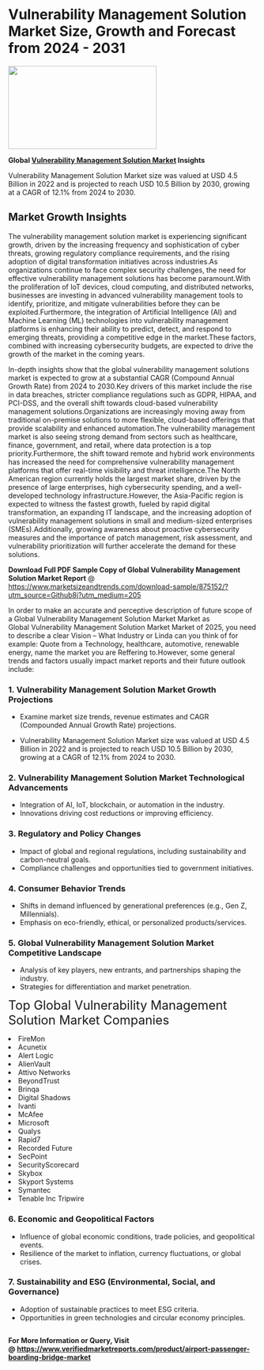 <H1>Vulnerability Management Solution Market Size, Growth and Forecast from 2024 - 2031</H1><img class="aligncenter size-medium wp-image-584254" src="https://thirdeyenews.in/wp-content/uploads/2024/09/Global-Market-Research-300x168.jpeg" alt="" width="300" height="168" /><p><strong>Global&nbsp;<a href="https://www.marketsizeandtrends.com/download-sample/875152/?utm_source=Github8j?utm_medium=205">Vulnerability Management Solution Market</a> Insights</strong></p><p>Vulnerability Management Solution Market size was valued at USD 4.5 Billion in 2022 and is projected to reach USD 10.5 Billion by 2030, growing at a CAGR of 12.1% from 2024 to 2030.</p><p><h2>Market Growth Insights</h2> <p>The vulnerability management solution market is experiencing significant growth, driven by the increasing frequency and sophistication of cyber threats, growing regulatory compliance requirements, and the rising adoption of digital transformation initiatives across industries.As organizations continue to face complex security challenges, the need for effective vulnerability management solutions has become paramount.With the proliferation of IoT devices, cloud computing, and distributed networks, businesses are investing in advanced vulnerability management tools to identify, prioritize, and mitigate vulnerabilities before they can be exploited.Furthermore, the integration of Artificial Intelligence (AI) and Machine Learning (ML) technologies into vulnerability management platforms is enhancing their ability to predict, detect, and respond to emerging threats, providing a competitive edge in the market.These factors, combined with increasing cybersecurity budgets, are expected to drive the growth of the market in the coming years.</p> <p>In-depth insights show that the global vulnerability management solutions market is expected to grow at a substantial CAGR (Compound Annual Growth Rate) from 2024 to 2030.Key drivers of this market include the rise in data breaches, stricter compliance regulations such as GDPR, HIPAA, and PCI-DSS, and the overall shift towards cloud-based vulnerability management solutions.Organizations are increasingly moving away from traditional on-premise solutions to more flexible, cloud-based offerings that provide scalability and enhanced automation.The vulnerability management market is also seeing strong demand from sectors such as healthcare, finance, government, and retail, where data protection is a top priority.Furthermore, the shift toward remote and hybrid work environments has increased the need for comprehensive vulnerability management platforms that offer real-time visibility and threat intelligence.The North American region currently holds the largest market share, driven by the presence of large enterprises, high cybersecurity spending, and a well-developed technology infrastructure.However, the Asia-Pacific region is expected to witness the fastest growth, fueled by rapid digital transformation, an expanding IT landscape, and the increasing adoption of vulnerability management solutions in small and medium-sized enterprises (SMEs).Additionally, growing awareness about proactive cybersecurity measures and the importance of patch management, risk assessment, and vulnerability prioritization will further accelerate the demand for these solutions.</p> <p><span class=""><strong>Download Full PDF Sample Copy of Global Vulnerability Management Solution Market Report</strong> @ <a href="https://www.marketsizeandtrends.com/download-sample/875152/?utm_source=Github8j?utm_medium=205" target="_blank">https://www.marketsizeandtrends.com/download-sample/875152/?utm_source=Github8j?utm_medium=205</a></span></p><p>In order to make an accurate and perceptive description of future scope of a Global&nbsp;Vulnerability Management Solution Market Market as Global&nbsp;Vulnerability Management Solution Market Market of 2025, you need to describe a clear Vision &ndash; What Industry or Linda can you think of for example: Quote from a Technology, healthcare, automotive, renewable energy, name the market you are Reffering to.However, some general trends and factors usually impact market reports and their future outlook include:</p><h3>1.&nbsp;<strong>Vulnerability Management Solution Market Growth Projections</strong></h3><ul><li>Examine market size trends, revenue estimates and CAGR (Compounded Annual Growth Rate) projections.</li><li><p>Vulnerability Management Solution Market size was valued at USD 4.5 Billion in 2022 and is projected to reach USD 10.5 Billion by 2030, growing at a CAGR of 12.1% from 2024 to 2030.</p></li></ul><h3>2.&nbsp;<strong>Vulnerability Management Solution Market Technological Advancements</strong></h3><ul><li>Integration of AI, IoT, blockchain, or automation in the industry.</li><li>Innovations driving cost reductions or improving efficiency.</li></ul><h3>3.&nbsp;<strong>Regulatory and Policy Changes</strong></h3><ul><li>Impact of global and regional regulations, including sustainability and carbon-neutral goals.</li><li>Compliance challenges and opportunities tied to government initiatives.</li></ul><h3>4.&nbsp;<strong>Consumer Behavior Trends</strong></h3><ul><li>Shifts in demand influenced by generational preferences (e.g., Gen Z, Millennials).</li><li>Emphasis on eco-friendly, ethical, or personalized products/services.</li></ul><h3>5.&nbsp;<strong>Global Vulnerability Management Solution Market Competitive Landscape</strong></h3><ul><li>Analysis of key players, new entrants, and partnerships shaping the industry.</li><li>Strategies for differentiation and market penetration.</li></ul><p data-pm-slice="1 1 []"><span style="color: inherit; font-family: inherit; font-size: 25px;">Top Global Vulnerability Management Solution Market Companies</span></p><div class="" data-test-id=""><p><li>FireMon</li><li> Acunetix</li><li> Alert Logic</li><li> AlienVault</li><li> Attivo Networks</li><li> BeyondTrust</li><li> Brinqa</li><li> Digital Shadows</li><li> Ivanti</li><li> McAfee</li><li> Microsoft</li><li> Qualys</li><li> Rapid7</li><li> Recorded Future</li><li> SecPoint</li><li> SecurityScorecard</li><li> Skybox</li><li> Skyport Systems</li><li> Symantec</li><li> Tenable Inc Tripwire</li></p></div><h3>6.&nbsp;<strong>Economic and Geopolitical Factors</strong></h3><ul><li>Influence of global economic conditions, trade policies, and geopolitical events.</li><li>Resilience of the market to inflation, currency fluctuations, or global crises.</li></ul><h3>7.&nbsp;<strong>Sustainability and ESG (Environmental, Social, and Governance)</strong></h3><ul><li>Adoption of sustainable practices to meet ESG criteria.</li><li>Opportunities in green technologies and circular economy principles.</li></ul><h2><strong style="font-size: 14px;">For More Information or Query, Visit @&nbsp;</strong><a style="background-color: #ffffff; font-size: 14px;" href="https://www.marketsizeandtrends.com/report/vulnerability-management-solution-market/" target="_blank">https://www.verifiedmarketreports.com/product/airport-passenger-boarding-bridge-market</a></h2>